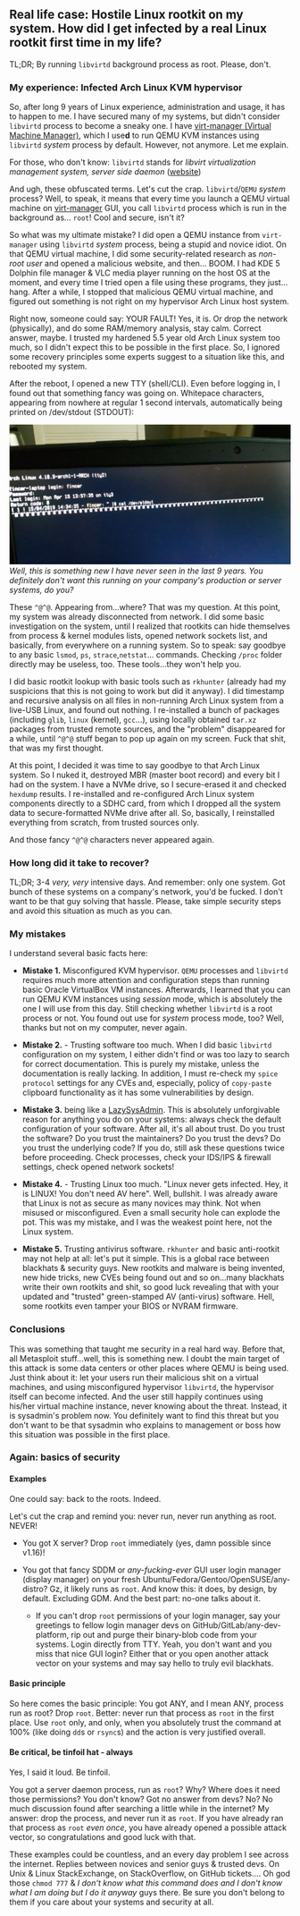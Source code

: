 ## Real life case: Hostile Linux rootkit on my system. How did I get infected by a real Linux rootkit first time in my life?

TL;DR; By running `libvirtd` background process as root. Please, don't.

### My experience: Infected Arch Linux KVM hypervisor 

So, after long 9 years of Linux experience, administration and usage, it has to happen to me. I have secured many of my systems, but didn't consider `libvirtd` process to become a sneaky one. I have [virt-manager (Virtual Machine Manager)](https://en.wikipedia.org/wiki/Virtual_Machine_Manager), which I use**d** to run QEMU KVM instances using `libvirtd` _system_ process by default. However, not anymore. Let me explain.

For those, who don't know: `libvirtd` stands for _libvirt virtualization management system, server side daemon_ ([website](https://libvirt.org/))

And ugh, these obfuscated terms. Let's cut the crap. `libvirtd`/`QEMU` _system_ process? Well, to speak, it means that every time you launch a QEMU virtual machine on [virt-manager](https://en.wikipedia.org/wiki/Virtual_Machine_Manager) GUI, you call `libvirtd` process which is run in the background as... `root`! Cool and secure, isn't it?

So what was my ultimate mistake? I did open a QEMU instance from `virt-manager` using `libvirtd` _system_ process, being a stupid and novice idiot. On that QEMU virtual machine, I did some security-related research as _non-root user_ and opened a malicious website, and then... BOOM. I had KDE 5 Dolphin file manager & VLC media player running on the host OS at the moment, and every time I tried open a file using these programs, they just... hang. After a while, I stopped that malicious QEMU virtual machine, and figured out something is not right on my hypervisor Arch Linux host system.

Right now, someone could say: YOUR FAULT! Yes, it is. Or drop the network (physically), and do some RAM/memory analysis, stay calm. Correct answer, maybe. I trusted my hardened 5.5 year old Arch Linux system too much, so I didn't expect this to be possible in the first place. So, I ignored some recovery principles some experts suggest to a situation like this, and rebooted my system.

After the reboot, I opened a new TTY (shell/CLI). Even before logging in, I found out that something fancy was going on. Whitepace characters, appearing from nowhere at regular 1 second intervals, automatically being printed on /dev/stdout (STDOUT):

![](../images/linux_hypervisor_rootkit.png)
_Well, this is something new I have never seen in the last 9 years. You definitely don't want this running on your company's production or server systems, do you?_

These `^@^@`. Appearing from...where? That was my question. At this point, my system was already disconnected from network. I did some basic investigation on the system, until I realized that rootkits can hide themselves from process & kernel modules lists, opened network sockets list, and basically, from everywhere on a running system. So to speak: say goodbye to any basic `lsmod`, `ps`, `strace`,`netstat`... commands. Checking `/proc` folder directly may be useless, too. These tools...they won't help you.

I did basic rootkit lookup with basic tools such as `rkhunter` (already had my suspicions that this is not going to work but did it anyway). I did timestamp and recursive analysis on all files in non-running Arch Linux system from a live-USB Linux, and found out nothing. I re-installed a bunch of packages (including `glib`, `linux` (kernel), `gcc`...), using locally obtained `tar.xz` packages from trusted remote sources, and the "problem" disappeared for a while, until `^@^@` stuff began to pop up again on my screen. Fuck that shit, that was my first thought.

At this point, I decided it was time to say goodbye to that Arch Linux system. So I nuked it, destroyed MBR (master boot record) and every bit I had on the system. I have a NVMe drive, so I secure-erased it and checked `hexdump` results. I re-installed and re-configured Arch Linux system components directly to a SDHC card, from which I dropped all the system data to secure-formatted NVMe drive after all. So, basically, I reinstalled everything from scratch, from trusted sources only.

And those fancy `^@^@` characters never appeared again.

### How long did it take to recover?

TL;DR; 3-4 _very, very_ intensive days. And remember: only one system. Got bunch of these systems on a company's network, you'd be fucked. I don't want to be that guy solving that hassle. Please, take simple security steps and avoid this situation as much as you can.

### My mistakes

I understand several basic facts here:

- **Mistake 1.** Misconfigured KVM hypervisor. `QEMU` processes and `libvirtd` requires much more attention and configuration steps than running basic Oracle VirtualBox VM instances. Afterwards, I learned that you can run QEMU KVM instances using _session_ mode, which is absolutely the one I will use from this day. Still checking whether `libvirtd` is a root process or not. You found out use for _system_ process mode, too? Well, thanks but not on my computer, never again.

- **Mistake 2.** - Trusting software too much. When I did basic `libvirtd` configuration on my system, I either didn't find or was too lazy to search for correct documentation. This is purely my mistake, unless the documentation is really lacking. In addition, I must re-check my `spice protocol` settings for any CVEs and, especially, policy of `copy-paste` clipboard functionality as it has some vulnerabilities by design.

- **Mistake 3.** being like a [LazySysAdmin](https://www.vulnhub.com/entry/lazysysadmin-1,205/). This is absolutely unforgivable reason for anything you do on your systems: always check the default configuration of your software. After all, it's all about trust. Do you trust the software? Do you trust the maintainers? Do you trust the devs? Do you trust the underlying code? If you do, still ask these questions twice before proceeding. Check processes, check your IDS/IPS & firewall settings, check opened network sockets!

- **Mistake 4.** - Trusting Linux too much. "Linux never gets infected. Hey, it is LINUX! You don't need AV here". Well, bullshit. I was already aware that Linux is not as secure as many novices may think. Not when misused or misconfigured. Even a small security hole can explode the pot. This was my mistake, and I was the weakest point here, not the Linux system.

- **Mistake 5.** Trusting antivirus software. `rkhunter` and basic anti-rootkit may not help at all: let's put it simple. This is a global race between blackhats & security guys. New rootkits and malware is being invented, new hide tricks, new CVEs being found out and so on...many blackhats write their own rootkits and shit, so good luck revealing that with your updated and "trusted" green-stamped AV (anti-virus) software. Hell, some rootkits even tamper your BIOS or NVRAM firmware.

### Conclusions

This was something that taught me security in a real hard way. Before that, all Metasploit stuff...well, this is something new. I doubt the main target of this attack is some data centers or other places where QEMU is being used. Just think about it: let your users run their malicious shit on a virtual machines, and using misconfigured hypervisor `libvirtd`, the hypervisor itself can become infected. And the user still happily continues using his/her virtual machine instance, never knowing about the threat. Instead, it is sysadmin's problem now. You definitely want to find this threat but you don't want to be that sysadmin who explains to management or boss how this situation was possible in the first place.

### Again: basics of security

#### Examples

One could say: back to the roots. Indeed.

Let's cut the crap and remind you: never run, never run anything as root. NEVER!

- You got X server? Drop `root` immediately (yes, damn possible since v1.16)!

- You got that fancy SDDM or _any-fucking-ever_ GUI user login manager (display manager) on your fresh Ubuntu/Fedora/Gentoo/OpenSUSE/any-distro? Gz, it likely runs as `root`. And know this: it does, by design, by default. Excluding GDM. And the best part: no-one talks about it.

    - If you can't drop `root` permissions of your login manager, say your greetings to fellow login manager devs on GitHub/GitLab/any-dev-platform, rip out and purge their binary-blob code from your systems. Login directly from TTY. Yeah, you don't want and you miss that nice GUI login? Either that or you open another attack vector on your systems and may say hello to truly evil blackhats.

#### Basic principle
    
So here comes the basic principle: You got ANY, and I mean ANY, process run as root? Drop `root`. Better: never run that process as `root` in the first place. Use `root` only, and only, when you absolutely trust the command at 100% (like doing `dd`s or `rsync`s) and the action is very justified overall.

#### Be critical, be tinfoil hat - always

Yes, I said it loud. Be tinfoil.

You got a server daemon process, run as `root`? Why? Where does it need those permissions? You don't know? Got no answer from devs? No? No much discussion found after searching a little while in the internet? My answer: drop the process, and never run it as `root`. If you have already ran that process as `root` _even once_, you have already opened a possible attack vector, so congratulations and good luck with that.

These examples could be countless, and an every day problem I see across the internet. Replies between novices and senior guys & trusted devs. On Unix & Linux StackExchange, on StackOverflow, on GitHub tickets.... Oh god those `chmod 777` & _I don't know what this command does and I don't know what I am doing but I do it anyway_ guys there. Be sure you don't belong to them if you care about your systems and security at all.
